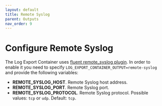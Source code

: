 ```yaml
---
layout: default
title: Remote Syslog
parent: Outputs
nav_order: 9
---
```

# Configure Remote Syslog

The Log Export Container uses [fluent remote_syslog plugin](https://github.com/fluent-plugins-nursery/fluent-plugin-remote_syslog). In order to enable it you need to specify `LOG_EXPORT_CONTAINER_OUTPUT=remote-syslog` and provide the following variables:
* **REMOTE_SYSLOG_HOST**. Remote Syslog host address.
* **REMOTE_SYSLOG_PORT**. Remote Syslog port.
* **REMOTE_SYSLOG_PROTOCOL**. Remote Syslog protocol. Possible values: `tcp` or `udp`. Default: `tcp`.
